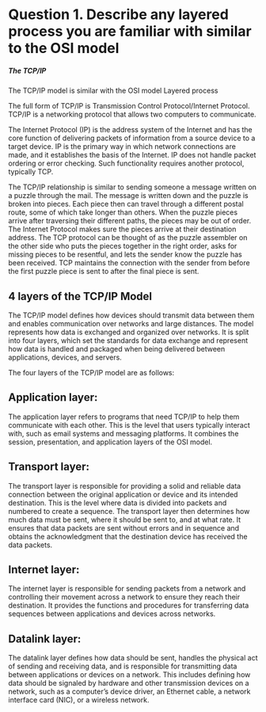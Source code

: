 # Question 1. Describe any layered process you are familiar with similar to the OSI model


##### The TCP/IP

The TCP/IP model is similar with the OSI model Layered process

The full form of TCP/IP is Transmission Control Protocol/Internet Protocol. TCP/IP is a networking protocol that allows two computers to communicate.

The Internet Protocol (IP) is the address system of the Internet and has the core function of delivering packets of information from a source device to a target device. IP is the primary way in which network connections are made, and it establishes the basis of the Internet. IP does not handle packet ordering or error checking. Such functionality requires another protocol, typically TCP.

The TCP/IP relationship is similar to sending someone a message written on a puzzle through the mail. The message is written down and the puzzle is broken into pieces. Each piece then can travel through a different postal route, some of which take longer than others. When the puzzle pieces arrive after traversing their different paths, the pieces may be out of order. The Internet Protocol makes sure the pieces arrive at their destination address. The TCP protocol can be thought of as the puzzle assembler on the other side who puts the pieces together in the right order, asks for missing pieces to be resentful, and lets the sender know the puzzle has been received. TCP maintains the connection with the sender from before the first puzzle piece is sent to after the final piece is sent.


## 4 layers of the TCP/IP Model

The TCP/IP model defines how devices should transmit data between them and enables communication over networks and large distances. The model represents how data is exchanged and organized over networks. It is split into four layers, which set the standards for data exchange and represent how data is handled and packaged when being delivered between applications, devices, and servers.

The four layers of the TCP/IP model are as follows:

## Application layer: 
The application layer refers to programs that need TCP/IP to help them communicate with each other. This is the level that users typically interact with, such as email systems and messaging platforms. It combines the session, presentation, and application layers of the OSI model.

## Transport layer: 
The transport layer is responsible for providing a solid and reliable data connection between the original application or device and its intended destination. This is the level where data is divided into packets and numbered to create a sequence. The transport layer then determines how much data must be sent, where it should be sent to, and at what rate. It ensures that data packets are sent without errors and in sequence and obtains the acknowledgment that the destination device has received the data packets.

## Internet layer: 
The internet layer is responsible for sending packets from a network and controlling their movement across a network to ensure they reach their destination. It provides the functions and procedures for transferring data sequences between applications and devices across networks.

## Datalink layer: 
The datalink layer defines how data should be sent, handles the physical act of sending and receiving data, and is responsible for transmitting data between applications or devices on a network. This includes defining how data should be signaled by hardware and other transmission devices on a network, such as a computer’s device driver, an Ethernet cable, a network interface card (NIC), or a wireless network.